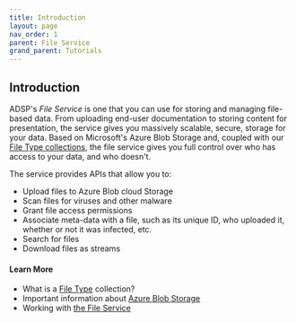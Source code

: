 ```yaml
---
title: Introduction
layout: page
nav_order: 1
parent: File Service
grand_parent: Tutorials
---
```


## Introduction

ADSP's _File Service_ is one that you can use for storing and managing file-based data. From uploading end-user documentation to storing content for presentation, the service gives you massively scalable, secure, storage for your data. Based on Microsoft's Azure Blob Storage and, coupled with our [File Type collections](/adsp-monorepo/tutorials/file-service/file-types.md), the file service gives you full control over who has access to your data, and who doesn't.

The service provides APIs that allow you to:

- Upload files to Azure Blob cloud Storage
- Scan files for viruses and other malware
- Grant file access permissions
- Associate meta-data with a file, such as its unique ID, who uploaded it, whether or not it was infected, etc.
- Search for files
- Download files as streams

#### Learn More

- What is a [File Type](/adsp-monorepo/tutorials/file-service/file-types.md) collection?
- Important information about [Azure Blob Storage](/adsp-monorepo/tutorials/file-service/azure-blobs.md)
- Working with [the File Service](/adsp-monorepo/tutorials/file-service/working-with.md)
